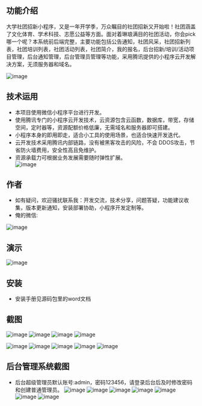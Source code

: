 ## 功能介绍 

 大学社团招新小程序，又是一年开学季，万众瞩目的社团招新又开始啦！社团涵盖了文化体育、学术科技、志愿公益等方面。面对着琳琅满目的社团活动，你会pick哪一个呢？本系统前后端完整，主要功能包括公告通知，社团风采，社团招新列表，社团培训列表，社团活动列表，社团简介，我的报名，后台招新/培训/活动项目管理，后台通知管理，后台管理员管理等功能，采用腾讯提供的小程序云开发解决方案，无须服务器和域名。

![image](https://user-images.githubusercontent.com/89080542/194086302-70f1beb9-4b8f-459a-b16b-42c280d0a682.png)



## 技术运用
- 本项目使用微信小程序平台进行开发。
- 使用腾讯专门的小程序云开发技术，云资源包含云函数，数据库，带宽，存储空间，定时器等，资源配额价格低廉，无需域名和服务器即可搭建。
- 小程序本身的即用即走，适合小工具的使用场景，也适合快速开发迭代。
- 云开发技术采用腾讯内部链路，没有被黑客攻击的风险，不会 DDOS攻击，节省防火墙费用，安全性高且免维护。
- 资源承载力可根据业务发展需要随时弹性扩展。  
![image](https://user-images.githubusercontent.com/89080542/194086352-eb2c55f1-f4c9-40de-a9c9-d7feefd9112f.png)

## 作者
- 如有疑问，欢迎骚扰联系我：开发交流，技术分享，问题答疑，功能建议收集，版本更新通知，安装部署协助，小程序开发定制等。
- 俺的微信: 
 
![image](https://user-images.githubusercontent.com/89080542/194086372-e0954b31-b326-491d-b236-8770f155d522.png)


## 演示 
 ![image](https://user-images.githubusercontent.com/89080542/194086330-52493025-ef64-4b4e-a121-e25ede335884.png)


## 安装

- 安装手册见源码包里的word文档




## 截图
 ![image](https://user-images.githubusercontent.com/89080542/194086394-c7e14f94-b5bd-4473-a7c3-b16afc0c2a5d.png)
![image](https://user-images.githubusercontent.com/89080542/194086409-5ddfe7a7-a43f-4c14-b73e-aa9401debe59.png)
![image](https://user-images.githubusercontent.com/89080542/194086422-755360af-27e4-4e9d-a8d1-e40169aebe46.png)
![image](https://user-images.githubusercontent.com/89080542/194086441-3c598b6f-d73a-4358-af63-fbd3921f033d.png)

![image](https://user-images.githubusercontent.com/89080542/194086453-03702574-1fd4-40f3-a940-b990d105ee78.png)
![image](https://user-images.githubusercontent.com/89080542/194086471-c9ab69c9-79cf-4204-ace9-89999e16fdb2.png)
![image](https://user-images.githubusercontent.com/89080542/194086487-4659f130-ed5a-4f00-bb2e-ef40af885d9a.png)
![image](https://user-images.githubusercontent.com/89080542/194086498-aa2e293a-5064-4086-b823-645194343665.png)
![image](https://user-images.githubusercontent.com/89080542/194086515-8e9d6d12-9354-4e13-9384-5c17ad5aa5b8.png)


## 后台管理系统截图 
- 后台超级管理员默认账号:admin，密码123456，请登录后台后及时修改密码和创建普通管理员。
![image](https://user-images.githubusercontent.com/89080542/194086534-a34791c3-1ab4-4d2c-ac35-ebbb4c03b74a.png)
![image](https://user-images.githubusercontent.com/89080542/194086551-f02efc86-55dd-4d02-88dc-7fb1b3bd58a9.png)
![image](https://user-images.githubusercontent.com/89080542/194086562-73466751-b264-4fb6-88db-9600d2466c21.png)
![image](https://user-images.githubusercontent.com/89080542/194086573-eb810284-f5d9-4ea2-9881-7a92ef118f73.png)
![image](https://user-images.githubusercontent.com/89080542/194086598-b1b9658d-6381-4bd9-ae47-7554e57d1209.png)
![image](https://user-images.githubusercontent.com/89080542/194086965-a07794ae-20af-4298-a3ed-e022362ab619.png)
![image](https://user-images.githubusercontent.com/89080542/194087045-2dc729cc-a11f-44b5-88de-fe67eb6758da.png)



 
